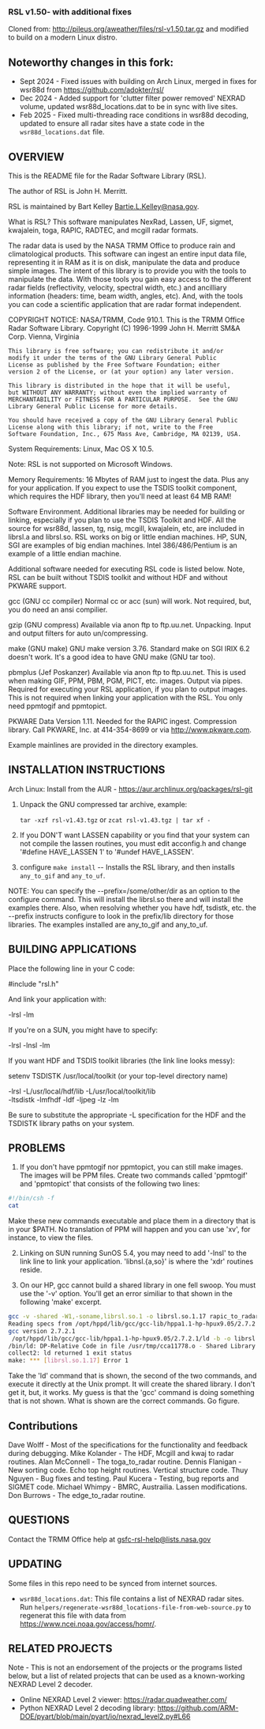 ### RSL v1.50- with additional fixes
Cloned from: http://pileus.org/aweather/files/rsl-v1.50.tar.gz and modified to build on a modern Linux distro.

Noteworthy changes in this fork:
-------------------------------
 - Sept 2024 - Fixed issues with building on Arch Linux, merged in fixes for wsr88d from https://github.com/adokter/rsl/
 - Dec 2024 - Added support for 'clutter filter power removed' NEXRAD volume, updated wsr88d_locations.dat to be in sync with live sites.
 - Feb 2025 - Fixed multi-threading race conditions in wsr88d decoding, updated to ensure all radar sites have a state code in the `wsr88d_locations.dat` file.

OVERVIEW
--------
This is the README file for the Radar Software Library (RSL).

The author of RSL is John H. Merritt.

RSL is maintained by Bart Kelley <Bartie.L.Kelley@nasa.gov>.

What is RSL?
   This software manipulates NexRad, Lassen, UF, sigmet, kwajalein,
toga, RAPIC, RADTEC, and mcgill radar formats.

The radar data is used by the NASA TRMM Office to produce rain
and climatological products.  This software
can ingest an entire input data file, representing it in RAM as it
is on disk, manipulate the data and produce simple images.  The intent
of this library is to provide you with the tools to manipulate the 
data.  With those tools you gain easy access to the different radar
fields (reflectivity, velocity, spectral width, etc.) and ancilliary
information (headers: time, beam width, angles, etc).  And, with the
tools you can code a scientific application that are radar format
independent.

COPYRIGHT NOTICE:
    NASA/TRMM, Code 910.1.
    This is the TRMM Office Radar Software Library.
    Copyright (C) 1996-1999
            John H. Merritt
            SM&A Corp.
            Vienna, Virginia

    This library is free software; you can redistribute it and/or
    modify it under the terms of the GNU Library General Public
    License as published by the Free Software Foundation; either
    version 2 of the License, or (at your option) any later version.

    This library is distributed in the hope that it will be useful,
    but WITHOUT ANY WARRANTY; without even the implied warranty of
    MERCHANTABILITY or FITNESS FOR A PARTICULAR PURPOSE.  See the GNU
    Library General Public License for more details.

    You should have received a copy of the GNU Library General Public
    License along with this library; if not, write to the Free
    Software Foundation, Inc., 675 Mass Ave, Cambridge, MA 02139, USA.


System Requirements:
  Linux, Mac OS X 10.5.

Note: RSL is not supported on Microsoft Windows.

Memory Requirements:
  16 Mbytes of RAM just to ingest the data.  Plus any for your application.
  If you expect to use the TSDIS toolkit component, which requires the HDF
  library, then you'll need at least 64 MB RAM!

Software Environment.  Additional libraries may be needed for building
or linking, especially if you plan to use the TSDIS Toolkit and HDF.
All the source for wsr88d, lassen, tg, nsig, mcgill, kwajalein,
etc, are included in librsl.a and librsl.so.  RSL works on big or
little endian machines.  HP, SUN, SGI are examples of big endian machines.
Intel 386/486/Pentium is an example of a little endian machine.

Additional software needed for executing RSL code is listed below.
Note, RSL can be built without TSDIS toolkit and without HDF and
without PKWARE support.
	
  gcc (GNU cc compiler)   Normal cc or acc (sun) will work.  Not required,
                          but, you do need an ansi compilier.

  gzip (GNU compress)     Available via anon ftp to ftp.uu.net.  Unpacking.
                          Input and output filters for auto un/compressing.


  make (GNU make)         GNU make version 3.76. Standard make on SGI
                          IRIX 6.2 doesn't work.  It's a good idea
                          to have GNU make (GNU tar too).

  pbmplus (Jef Poskanzer) Available via anon ftp to ftp.uu.net.  This is 
                          used when making GIF, PPM, PBM, PGM, PICT, etc.
                          images.  Output via pipes.  Required for executing
                          your RSL application, if you plan to output images.
                          This is not required when 
                          linking your application with the RSL.
                          You only need ppmtogif and ppmtopict.

  PKWARE Data             Version 1.11.  Needed for the RAPIC ingest.
  Compression library.    Call PKWARE, Inc. at 414-354-8699 or via
                          http://www.pkware.com.
                          
Example mainlines are provided in the directory examples. 

INSTALLATION INSTRUCTIONS
--------------------------

Arch Linux: Install from the AUR - https://aur.archlinux.org/packages/rsl-git

1.  Unpack the GNU compressed tar archive, example:

     `tar -xzf rsl-v1.43.tgz`
       or
     `zcat rsl-v1.43.tgz | tar xf -`

2. If you DON'T want LASSEN capability or you find that your system
   can not compile the lassen routines, you must edit acconfig.h and
   change '#define HAVE_LASSEN 1' to '#undef HAVE_LASSEN'.

3. configure
   `make install`    -- Installs the RSL library, and then installs
                      `any_to_gif` and `any_to_uf`.

NOTE: You can specify the --prefix=/some/other/dir as an option to
      the configure command.  This will install the librsl.so there
      and will install the examples there.  Also, when resolving
      whether you have hdf, tsdistk, etc. the --prefix instructs
      configure to look in the prefix/lib directory for those libraries.
	  The examples installed are any_to_gif and any_to_uf.


BUILDING APPLICATIONS
---------------------
Place the following line in your C code:

#include "rsl.h"

And link your application with:

   -lrsl -lm

If you're on a SUN, you might have to specify:

   -lrsl -lnsl -lm

If you want HDF and TSDIS toolkit libraries (the link line looks messy):

   setenv TSDISTK /usr/local/toolkit  (or your top-level directory name)

   -lrsl -L/usr/local/hdf/lib  -L/usr/local/toolkit/lib \
   -ltsdistk -lmfhdf -ldf -ljpeg -lz -lm

   Be sure to substitute the appropriate -L specification for the HDF
   and the TSDISTK library paths on your system.

PROBLEMS
--------

1. If you don't have ppmtogif nor ppmtopict, you can still make images.  The
   images will be PPM files.  Create two commands called 'ppmtogif' and
   'ppmtopict' that consists of the following two lines:
```bash
#!/bin/csh -f
cat
```
   Make these new commands executable and
   place them in a directory that is in your $PATH.  No translation
   of PPM will happen and you can use 'xv', for instance, to view
   the files.

2. Linking on SUN running SunOS 5.4, you may need to add '-lnsl' to
   the link line to link your application.  'libnsl.{a,so}' is where
   the 'xdr' routines reside.

3. On our HP, gcc cannot build a shared library in one fell swoop.  You
   must use the '-v' option.  You'll get an error similiar to that shown
   in the following 'make' excerpt.


```bash
gcc -v -shared -W1,-soname,librsl.so.1 -o librsl.so.1.17 rapic_to_radar.o rapic.tab.o lex.rapic.o rapic_routines.o radar.o volume.o image_gen.o cappi.o fraction.o read_write.o farea.o range.o radar_to_uf.o uf_to_radar.o lassen_to_radar.o wsr88d_to_radar.o carpi.o cube.o sort_rays.o toga_to_radar.o gts.o histogram.o ray_indexes.o anyformat_to_radar.o get_win.o endian.o mcgill_to_radar.o mcgill.o interp.o toga.o lassen.o  wsr88d.o wsr88d_get_site.o gzip.o prune.o reverse.o fix_headers.o radar_to_hdf_1.o radar_to_hdf_2.o nsig_to_radar.o nsig.o nsig2_to_radar.o hdf_to_radar.o toolkit_memory_mgt.o africa_to_radar.o africa.o
Reading specs from /opt/hppd/lib/gcc/gcc-lib/hppa1.1-hp-hpux9.05/2.7.2.1/specs
gcc version 2.7.2.1
 /opt/hppd/lib/gcc/gcc-lib/hppa1.1-hp-hpux9.05/2.7.2.1/ld -b -o librsl.so.1.17 -L/opt/hppd/lib/gcc/gcc-lib/hppa1.1-hp-hpux9.05/2.7.2.1 -L/opt/hppd/lib/gcc rapic_to_radar.o rapic.tab.o lex.rapic.o rapic_routines.o radar.o volume.o image_gen.o cappi.o fraction.o read_write.o farea.o range.o radar_to_uf.o uf_to_radar.o lassen_to_radar.o wsr88d_to_radar.o carpi.o cube.o sort_rays.o toga_to_radar.o gts.o histogram.o ray_indexes.o anyformat_to_radar.o get_win.o endian.o mcgill_to_radar.o mcgill.o interp.o toga.o lassen.o wsr88d.o wsr88d_get_site.o gzip.o prune.o reverse.o fix_headers.o radar_to_hdf_1.o radar_to_hdf_2.o nsig_to_radar.o nsig.o nsig2_to_radar.o hdf_to_radar.o toolkit_memory_mgt.o africa_to_radar.o africa.o
/bin/ld: DP-Relative Code in file /usr/tmp/cca11778.o - Shared Library must be Position-Independent 
collect2: ld returned 1 exit status
make: *** [librsl.so.1.17] Error 1
```

   Take the 'ld' command that is shown, the second of the two commands,
   and execute it directly at the Unix prompt.  It will create the
   shared library. I don't get it, but, it works.  My guess is that
   the 'gcc' command is doing something that is not shown.  What is
   shown are the correct commands.  Go figure.


Contributions
-------------
Dave Wolff - Most of the specifications for the functionality and feedback
             during debugging.
Mike Kolander - The HDF, Mcgill and kwaj to radar routines.
Alan McConnell - The toga_to_radar routine.
Dennis Flanigan - New sorting code. Echo top height routines. Vertical
                  structure code.
Thuy Nguyen - Bug fixes and testing.
Paul Kucera - Testing, bug reports and SIGMET code.
Michael Whimpy - BMRC, Austrailia.  Lassen modifications.
Don Burrows - The edge_to_radar routine.

QUESTIONS
---------

Contact the TRMM Office help at gsfc-rsl-help@lists.nasa.gov

UPDATING
--------
Some files in this repo need to be synced from internet sources.
- `wsr88d_locations.dat`: This file contains a list of NEXRAD radar sites.
   Run `helpers/regenerate-wsr88d_locations-file-from-web-source.py` to regenerat this file with data from https://www.ncei.noaa.gov/access/homr/.

RELATED PROJECTS
----------------
Note - This is not an endorsement of the projects or the programs listed below, but a list of related projects that can be used as a known-working NEXRAD Level 2 decoder.
- Online NEXRAD Level 2 viewer: https://radar.quadweather.com/
- Python NEXRAD Level 2 decoding library: https://github.com/ARM-DOE/pyart/blob/main/pyart/io/nexrad_level2.py#L66
